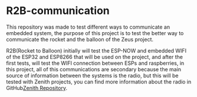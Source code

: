 # R2B-communication
This repository was made to test different ways to communicate an embedded system, the purpose of this project is to test the better way to communicate the rocket and the balloon of the Zeus project.

R2B(Rocket to Balloon) initially will test the ESP-NOW and embedded WIFI of the ESP32 and ESP8266 that will be used on the project, and after the first tests, will test the WIFI connection between ESPs and raspberries, in this project, all of this communications are secondary because the main source of information between the systems is the radio, but this will be tested with Zenith projects, you can find more information about the radio in GitHub[Zenith Repository](https://github.com/zenitheesc).